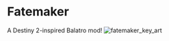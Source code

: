 # Fatemaker
A Destiny 2-inspired Balatro mod!
![fatemaker_key_art](https://github.com/jitJet/Fatemaker/blob/main/Fatemaker.png?raw=true)

